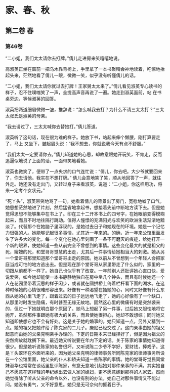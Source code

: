 # 家、春、秋

## 第二卷 春

### 第46卷

“二小姐，我们太太请你去打牌。”倩儿走进房来笑嘻嘻地说。

高淑英正坐在窗前一把乌木靠背椅上，手里拿了一本书聚精会神地读着，吃惊地抬起头来，茫然地看了倩儿一眼，微微一笑，似乎没有听懂倩儿的话。

“二小姐，我们太太请你就过去打牌！王家舅太太来了。”倩儿看见淑英专心读书的样子，忍不住噗嗤笑了一声，全提高声音再说了一遍。她走到淑英面前，站 在书桌旁边，等候淑英的回答。

淑英把两道细眉微微一皱，推辞说：“怎么喊我去打？为什么不请三太太打？”三太太张氏是淑英的母亲。

“我去请过了，三太太喊你去替她打。”倩儿答道。

淑英听了这句话，现在很为难的样子。她放下书，站起来伸个懒腰，刚打算要走了，马上 又坐下，皱起眉头说：“我不想去，你就说我今天有点不舒服。”

“我们太太一定要请你去。”倩儿知道她的心思，却故意跟她开玩笑，不肯走，反而追逼似地说了上面的话，一面带笑地看她。

淑英也微笑了，便带了一点央求的口气连忙说：“倩儿，你去吧。大少爷就要回来了，你去请他。我实在不想打牌。”
倩儿会意地笑了笑，顺从地回答了一声，就往外走。她还没有走出门，又转过身子来看淑英，说道：“二小姐，你这样用功，将来一定考个女状元。”

“死丫头”，淑英带笑地骂了一句。她看着倩儿的背景出了房门，宽慰地嘘了口气。她思想茫然地进了片刻，然后猛省地拿起书，想接着先前中断地方读下去。但是她觉得思想不能够集中在书上了。印在三十二开本书上的四号字，在她眼前变得模糊起来，而且不时地往隔行跳动。值得人憧憬的充满阳光与欢笑的欧洲生活渐渐地黯淡了。代替那个在她脑子里浮现的，是她过去日子和她现在的环境。她是一个记忆力很强的人。她能够记起很多事情，尤其近一年来的。的确，近一年来公馆里面发生了许多大的变化，每一个变化在她心里刻画了一条不可磨灭的痕迹，给她打开一个新的眼界，使她知道一些从前完全不曾想到的事情。这些变化最大的就是祖父的死，嫂嫂的死，和堂哥哥觉慧的出走，尤其后一件事情给她相当大的刺激。她从另一个堂哥哥那里知道那个堂哥哥出走的原因。她以前从不曾想到一个年轻人会把家庭当成可怕的地方逃出去。但是现在那个堂哥哥从家里带走了什么似的，家里的一切跟从前都不一样了。她自己也似乎有了改变。一年前别人还批评她心直口快，爱说爱笑，如今她却能使一本书静静地独自在房中坐几个钟头，而且有时候她还一个人在花园里带着沉思的样子闲步，或者就在圆拱桥上倚着栏杆看下面的湖水。在这种时候她的心情很难形容出来。好像有一种渴望在搔她的心，同时又好像有什么东西从她的心里飞走了，跟着过去的日子远远地飞走了，她的心好像有了一个缺口，从那里时时发生隐痛，有时甚至无缘无故地。固然这心里的微痛有时是突然袭来的，但过一下她就明白那个原因了。她马上想起了另一件事，过后她又胆怯地将它抛开，虽然那件事跟她有极大的关系，而且使她很担心，她却不敢想综；同时她又知道即使想它也不会有好处。这是关于她的婚事的。她只知道一点，另外又猜到一点。她的祖父把她许给了陈克家的二儿子。庚贴已经交过了。这门亲事由她的祖父起意而由她的父亲克明亲手办理的。下定的日期本来已经择好了，但是因为祖父的突然病故就耽搁下来。最近她又听说要在年内下定的话。关于陈家的事情她知道得很少。但是她听说陈家的名誉很坏，又听说陈二少爷不学好，爱财钱，捧戏子。这是丫头翠环在外面听来的，因为她父亲克明的律师事务所同陈克家的律师事务所设在一个公馆里面，她父亲的仆人和轿夫知道一些陈家的事情。她的堂哥哥觉民同堂妹淑华也常常在谈话里批评陈家，有意无意地引起她对那件亲事的不满。其实她自己不愿意在这样轻的年纪嫁出去做人家的媳妇，更不愿意嫁到那样的人家去。然而她觉得除了听从父亲的命令以外，也没有别的办法，她自己对那件事情又不能过问。她没有勇气，又不好意思。她只是无可奈何的捱着日子。